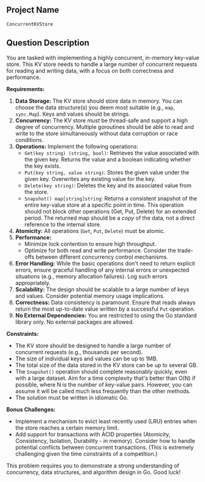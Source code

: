 ## Project Name

`ConcurrentKVStore`

## Question Description

You are tasked with implementing a highly concurrent, in-memory key-value store. This KV store needs to handle a large number of concurrent requests for reading and writing data, with a focus on both correctness and performance.

**Requirements:**

1.  **Data Storage:** The KV store should store data in memory. You can choose the data structure(s) you deem most suitable (e.g., `map`, `sync.Map`). Keys and values should be strings.
2.  **Concurrency:** The KV store *must* be thread-safe and support a high degree of concurrency. Multiple goroutines should be able to read and write to the store simultaneously without data corruption or race conditions.
3.  **Operations:** Implement the following operations:
    *   `Get(key string) (string, bool)`: Retrieves the value associated with the given key. Returns the value and a boolean indicating whether the key exists.
    *   `Put(key string, value string)`: Stores the given value under the given key. Overwrites any existing value for the key.
    *   `Delete(key string)`: Deletes the key and its associated value from the store.
    *   `Snapshot() map[string]string`: Returns a consistent snapshot of the entire key-value store at a specific point in time. This operation should not block other operations (Get, Put, Delete) for an extended period.  The returned map should be a *copy* of the data, not a direct reference to the internal store.
4.  **Atomicity:** All operations (`Get`, `Put`, `Delete`) must be atomic.
5.  **Performance:**
    *   Minimize lock contention to ensure high throughput.
    *   Optimize for both read and write performance. Consider the trade-offs between different concurrency control mechanisms.
6.  **Error Handling:** While the basic operations don't need to return explicit errors, ensure graceful handling of any internal errors or unexpected situations (e.g., memory allocation failures).  Log such errors appropriately.
7.  **Scalability:** The design should be scalable to a large number of keys and values. Consider potential memory usage implications.
8.  **Correctness:** Data consistency is paramount. Ensure that reads always return the most up-to-date value written by a successful `Put` operation.
9.  **No External Dependencies:** You are restricted to using the Go standard library only. No external packages are allowed.

**Constraints:**

*   The KV store should be designed to handle a large number of concurrent requests (e.g., thousands per second).
*   The size of individual keys and values can be up to 1MB.
*   The total size of the data stored in the KV store can be up to several GB.
*   The `Snapshot()` operation should complete reasonably quickly, even with a large dataset.  Aim for a time complexity that's better than O(N) if possible, where N is the number of key-value pairs. However, you can assume it will be called much less frequently than the other methods.
*   The solution must be written in idiomatic Go.

**Bonus Challenges:**

*   Implement a mechanism to evict least recently used (LRU) entries when the store reaches a certain memory limit.
*   Add support for transactions with ACID properties (Atomicity, Consistency, Isolation, Durability - in memory).  Consider how to handle potential conflicts between concurrent transactions. (This is extremely challenging given the time constraints of a competition.)

This problem requires you to demonstrate a strong understanding of concurrency, data structures, and algorithm design in Go. Good luck!
